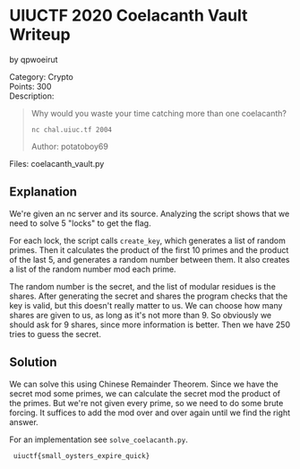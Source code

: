 # UIUCTF 2020 Coelacanth Vault Writeup
by qpwoeirut

Category: Crypto<br>
Points: 300<br>
Description:<br>
> Why would you waste your time catching more than one coelacanth?
>
> `nc chal.uiuc.tf 2004`
>
> Author: potatoboy69

Files: coelacanth_vault.py

## Explanation
We're given an nc server and its source.
Analyzing the script shows that we need to solve 5 "locks" to get the flag.

For each lock, the script calls `create_key`, which generates a list of random primes.
Then it calculates the product of the first 10 primes and the product of the last 5, and generates a random number between them.
It also creates a list of the random number mod each prime.

The random number is the secret, and the list of modular residues is the shares.
After generating the secret and shares the program checks that the key is valid, but this doesn't really matter to us.
We can choose how many shares are given to us, as long as it's not more than 9.
So obviously we should ask for 9 shares, since more information is better.
Then we have 250 tries to guess the secret.

## Solution
We can solve this using Chinese Remainder Theorem.
Since we have the secret mod some primes, we can calculate the secret mod the product of the primes.
But we're not given every prime, so we need to do some brute forcing.
It suffices to add the mod over and over again until we find the right answer.

For an implementation see `solve_coelacanth.py`.

` uiuctf{small_oysters_expire_quick}`
